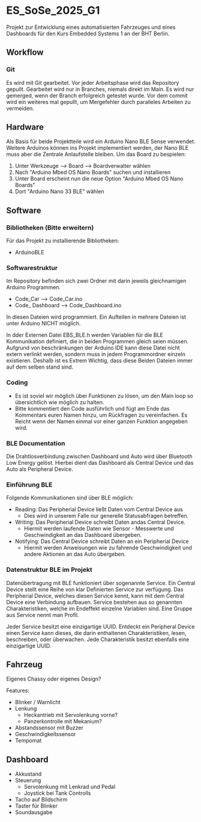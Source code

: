 # ES_SoSe_2025_G1
 Projekt zur Entwicklung eines automatisierten Fahrzeuges und eines Dashboards für den Kurs Embedded Systems 1 an der BHT Berlin.

## Workflow

### Git

Es wird mit Git gearbeitet. 
Vor jeder Arbeitsphase wird das Repository gepullt.
Gearbeitet wird nur in Branches, niemals direkt im Main. Es wird nur gemerged, wenn der Branch erfolgreich getestet wurde.
Vor dem commit wird ein weiteres mal gepullt, um Mergefehler durch paralleles Arbeiten zu vermeiden.


## Hardware

Als Basis für beide Projektteile wird ein Arduino Nano BLE Sense verwendet.
Weitere Arduinos können ins Projekt implementiert werden, der Nano BLE muss aber die Zentrale Anlaufstelle bleiben.
Um das Board zu bespielen:
 1. Unter Werkzeuge --> Board --> Boardverwalter wählen
 2. Nach "Arduino Mbed OS Nano Boards" suchen und installieren
 3. Unter Board erscheint nun die neue Option "Arduino Mbed OS Nano Boards"
 4. Dort "Arduino Nano 33 BLE" wählen

## Software

### Bibliotheken (Bitte erweitern)

Für das Projekt zu installierende Bibliotheken:
- ArduinoBLE

### Softwarestruktur

Im Repository befinden sich zwei Ordner mit darin jeweils gleichnamigen Arduino Programmen.
- Code_Car	  --> Code_Car.ino
- Code_ Dashboard --> Code_Dashboard.ino

In diesen Dateien wird programmiert. Ein Aufteilen in mehrere Dateien ist unter Arduino NICHT möglich.

In dder Externen Datei EBS_BLE.h werden Variablen für die BLE Kommunikation definiert, die in beiden Programmen gleich seien müssen. Aufgrund von beschränkungen der Arduino IDE kann diese Datei nicht extern verlinkt werden, sondern muss in jedem Programmordner einzeln existieren. Deshalb ist es Extrem Wichtig, dass diese Beiden Dateien immer auf dem selben stand sind.

### Coding

- Es ist soviel wir möglich über Funktionen zu lösen, um den Main loop so übersichtlich wie möglich zu halten.
- Bitte kommentiert den Code ausführlich und fügt am Ende das Kommentars euren Namen hinzu, um Rückfragen zu vereinfachen. Es Reicht wenn der Namen einmal vor einer ganzen Funktion angegeben wird.

### BLE Documentation

Die Drahtlosverbindung zwischen Dashboard und Auto wird über Bluetooth Low Energy gelöst. 
Hierbei dient das Dashboard als Central Device und das Auto als Peripheral Device.

### Einführung BLE

Folgende Kommunikationen sind über BLE möglich:

- Reading: Das Peripherial Device ließt Daten vom Central Device aus
	- Dies wird in unserem Falle nur generelle Statusabfragen betreffen.
- Writing: Das Peripherial Device schreibt Daten andas Central Device.
	- Hiermit werden laufende Daten wie Sensor - Messwerte und Geschwindigkeit an das Dashboard übergeben.
- Notifying: Das Central Device schreibt Daten an ein Peripherial Device
	- Hiermit werden Anweisungen wie zu fahrende Geschwindigkeit und andere Aktionen an das Auto übergeben.

### Datenstruktur BLE im Projekt

Datenübertragung mit BLE funktioniert über sogenannte Service.
Ein Central Device stellt eine Reihe von klar Definierten Service zur verfügung. 
Das Peripherial Device, welches diesen Service kennt, kann mit dem Central Device eine Verbindung aufbauen.
Service bestehen aus so genannten Charakteristiken, welche im Endeffekt einzelne Variablen sind.
Eine Gruppe aus Service nennt man Profil.

Jeder Service besitzt eine einzigartige UUID. Entdeckt ein Peripheral Device einen Service kann dieses, die darin enthaltenen Charakteristiken, lesen, beschreiben, oder überwachen.
Jede Charakteristik besitzt ebenfalls eine einzigartige UUID.

## Fahrzeug

Eigenes Chassy oder eigenes Design?

Features:
- Blinker / Warnlicht
- Lenkung
	- Heckantrieb mit Servolenkung vorne?
	- Panzerkontrolle mit Mekanium?
- Abstandssensor mit Buzzer
- Geschwindigkeitssensor
- Tempomat

## Dashboard

- Akkustand
- Steuerung
	- Servolenkung mit Lenkrad und Pedal
	- Joystick bei Tank Controlls
- Tacho auf Bildschirm
- Taster für Blinker
- Soundausgabe 